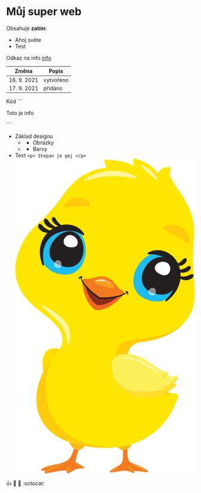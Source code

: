# Můj super web
Obsahuje **zatím**:
* Ahoj světe
* Test 

Odkaz na info [info](https://pslib-cz.github.io/2021l4web-repository-skills-Adam-Safr/info.html)

Změna | Popis
----- | -----
16. 9. 2021 | vytvořeno
17. 9. 2021 | přidáno

Kód ```<!DOCTYPE html>
<html lang="en">
<head>
    <meta charset="UTF-8">
    <meta http-equiv="X-UA-Compatible" content="IE=edge">
    <meta name="viewport" content="width=device-width, initial-scale=1.0">
    <title>Info</title>
</head>
<body>
    <p class="info">Toto je info</p>
</body>
</html>```


* Základ designu
  * * Obrázky
  * * Barvy
* Text 
``<p> Stepan je gej </p>``
![Kačenka](/OBR.png)

:+1: :camel: :tada: :octocat:
